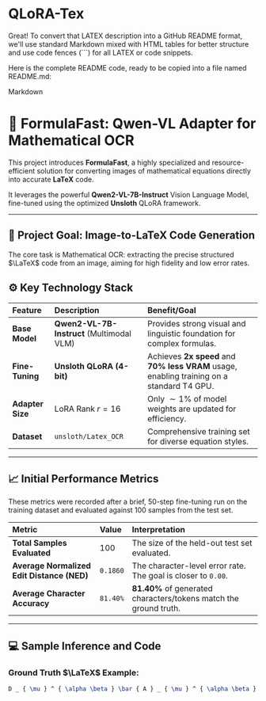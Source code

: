 # QLoRA-Tex

Great! To convert that LATEX description into a GitHub README format, we'll use standard Markdown mixed with HTML tables for better structure and use code fences (```) for all LATEX or code snippets.

Here is the complete README code, ready to be copied into a file named README.md:

Markdown

# 🚀 FormulaFast: Qwen-VL Adapter for Mathematical OCR

This project introduces **FormulaFast**, a highly specialized and resource-efficient solution for converting images of mathematical equations directly into accurate **LaTeX** code.

It leverages the powerful **Qwen2-VL-7B-Instruct** Vision Language Model, fine-tuned using the optimized **Unsloth** QLoRA framework.

---

## 🎯 Project Goal: Image-to-LaTeX Code Generation

The core task is $\text{Mathematical OCR}$: extracting the precise structured $\LaTeX$ code from an image, aiming for high fidelity and low error rates.

## ⚙️ Key Technology Stack

| Feature | Description | Benefit/Goal |
| :--- | :--- | :--- |
| **Base Model** | **Qwen2-VL-7B-Instruct** (Multimodal VLM) | Provides strong visual and linguistic foundation for complex formulas. |
| **Fine-Tuning** | **Unsloth QLoRA (4-bit)** | Achieves **2x speed** and **70% less VRAM** usage, enabling training on a standard T4 GPU. |
| **Adapter Size** | LoRA Rank $r=16$ | Only $\sim 1\%$ of model weights are updated for efficiency. |
| **Dataset** | `unsloth/Latex_OCR` | Comprehensive training set for diverse equation styles. |

---

## 📈 Initial Performance Metrics

These metrics were recorded after a brief, 50-step fine-tuning run on the training dataset and evaluated against 100 samples from the test set.

| Metric | Value | Interpretation |
| :--- | :--- | :--- |
| **Total Samples Evaluated** | 100 | The size of the held-out test set evaluated. |
| **Average Normalized Edit Distance (NED)** | `0.1860` | The character-level error rate. The goal is closer to `0.00`. |
| **Average Character Accuracy** | `81.40%` | $\mathbf{81.40\%}$ of generated characters/tokens match the ground truth. |

***

## 💻 Sample Inference and Code

### Ground Truth $\LaTeX$ Example:

```latex
D _ { \mu } ^ { \alpha \beta } \bar { A } _ { \mu } ^ { \alpha \beta } = 0
